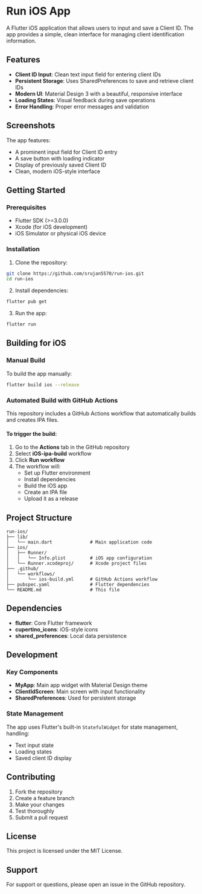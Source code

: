 # Run iOS App

A Flutter iOS application that allows users to input and save a Client ID. The app provides a simple, clean interface for managing client identification information.

## Features

- **Client ID Input**: Clean text input field for entering client IDs
- **Persistent Storage**: Uses SharedPreferences to save and retrieve client IDs
- **Modern UI**: Material Design 3 with a beautiful, responsive interface
- **Loading States**: Visual feedback during save operations
- **Error Handling**: Proper error messages and validation

## Screenshots

The app features:
- A prominent input field for Client ID entry
- A save button with loading indicator
- Display of previously saved Client ID
- Clean, modern iOS-style interface

## Getting Started

### Prerequisites

- Flutter SDK (>=3.0.0)
- Xcode (for iOS development)
- iOS Simulator or physical iOS device

### Installation

1. Clone the repository:
```bash
git clone https://github.com/srujan5570/run-ios.git
cd run-ios
```

2. Install dependencies:
```bash
flutter pub get
```

3. Run the app:
```bash
flutter run
```

## Building for iOS

### Manual Build

To build the app manually:

```bash
flutter build ios --release
```

### Automated Build with GitHub Actions

This repository includes a GitHub Actions workflow that automatically builds and creates IPA files.

#### To trigger the build:

1. Go to the **Actions** tab in the GitHub repository
2. Select **iOS-ipa-build** workflow
3. Click **Run workflow**
4. The workflow will:
   - Set up Flutter environment
   - Install dependencies
   - Build the iOS app
   - Create an IPA file
   - Upload it as a release

## Project Structure

```
run-ios/
├── lib/
│   └── main.dart              # Main application code
├── ios/
│   ├── Runner/
│   │   └── Info.plist         # iOS app configuration
│   └── Runner.xcodeproj/      # Xcode project files
├── .github/
│   └── workflows/
│       └── ios-build.yml      # GitHub Actions workflow
├── pubspec.yaml               # Flutter dependencies
└── README.md                  # This file
```

## Dependencies

- **flutter**: Core Flutter framework
- **cupertino_icons**: iOS-style icons
- **shared_preferences**: Local data persistence

## Development

### Key Components

- **MyApp**: Main app widget with Material Design theme
- **ClientIdScreen**: Main screen with input functionality
- **SharedPreferences**: Used for persistent storage

### State Management

The app uses Flutter's built-in `StatefulWidget` for state management, handling:
- Text input state
- Loading states
- Saved client ID display

## Contributing

1. Fork the repository
2. Create a feature branch
3. Make your changes
4. Test thoroughly
5. Submit a pull request

## License

This project is licensed under the MIT License.

## Support

For support or questions, please open an issue in the GitHub repository. 